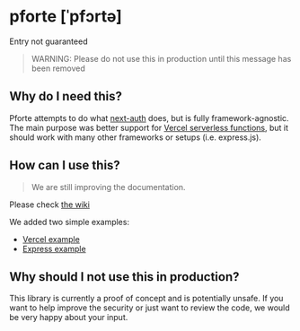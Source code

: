 # pforte [ˈpfɔrtə]

Entry not guaranteed

> WARNING: Please do not use this in production until this message has been removed

## Why do I need this?

Pforte attempts to do what [next-auth](https://next-auth.js.org/) does, but is fully
framework-agnostic.
The main purpose was better support for [Vercel serverless functions](https://vercel.com/docs/concepts/functions/serverless-functions),
but it should work with many other frameworks or setups (i.e. express.js).

## How can I use this?

> We are still improving the documentation.

Please check [the wiki](https://github.com/pixelass/pforte/wiki)

We added two simple examples:

- [Vercel example](./examples/vercel)
- [Express example](./examples/express)

## Why should I not use this in production?

This library is currently a proof of concept and is potentially unsafe.
If you want to help improve the security or just want to review the code, we would be very happy
about your input.
